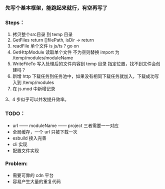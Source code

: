 
### 先写个基本框架，能跑起来就行，有空再写了

### Steps：
1. 拷贝整个src目录 到 temp 目录 
2. GetFiles return []filePath, isDir -> return
3. readFile 单个文件 is js/ts ? go on
4. GetHttpModule 读取单个文件 不为空则替换 import 为 /temp/modules/moduleName
5. WriteFileTo 写入处理后的文件内容到 temp 目录 指定位置，找不到文件会创建吗？
6. 新增 http 下载任务到任务池中，如果没有相同下载任务就加入，下载成功写入到 /temp/modules 
7. 在 js.mod 中新增记录

3、4 步似乎可以并发提升效率。

### TODO：

- url —— moduleName —— project 三者需要一一对应
- 全局缓存，一个 url 只被下载一次
- esbuild 接入完善
- cli 实现
- 配置文件实现

### Problem:
- 需要可靠的 cdn 平台
- 容易产生大量的重复代码

